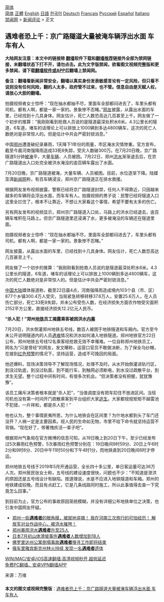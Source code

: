  <!-- 面包屑导航 --> <div class="breadcrumb"><!-- GTranslate: https://gtranslate.io/ -->  <div class="switcher notranslate">  <div class="selected">  <a href="#" onclick="return false;"> 简体</a>  </div>  <div class="option">  <a href="https://www.bannedbook.org" onclick="doGTranslate('zh-CN|zh-CN');jQuery('div.switcher div.selected a').html(jQuery(this).html());return false;" title="简体中文" class="nturl selected"> 简体</a>  <a href="https://www.bannedbook.org/zh-tw/" onclick="doGTranslate('zh-CN|zh-TW');jQuery('div.switcher div.selected a').html(jQuery(this).html());return false;" title="繁體中文" class="nturl"> 正體</a>  <a href="https://www.bannedbook.org/en/" onclick="doGTranslate('zh-CN|en');jQuery('div.switcher div.selected a').html(jQuery(this).html());return false;" title="English" class="nturl"> English</a>  <a href="https://www.bannedbook.org/ja/" onclick="doGTranslate('zh-CN|ja');jQuery('div.switcher div.selected a').html(jQuery(this).html());return false;" title="日本語" class="nturl"> 日語</a>  <a href="https://www.bannedbook.org/ko/" onclick="doGTranslate('zh-CN|ko');jQuery('div.switcher div.selected a').html(jQuery(this).html());return false;" title="한국어" class="nturl"> 한국어</a>  <a href="https://www.bannedbook.org/de/" onclick="doGTranslate('zh-CN|de');jQuery('div.switcher div.selected a').html(jQuery(this).html());return false;" title="Deutsch" class="nturl"> Deutsch</a>  <a href="https://www.bannedbook.org/fr/" onclick="doGTranslate('zh-CN|fr');jQuery('div.switcher div.selected a').html(jQuery(this).html());return false;" title="Français" class="nturl"> Français</a>  <a href="https://www.bannedbook.org/ru/" onclick="doGTranslate('zh-CN|ru');jQuery('div.switcher div.selected a').html(jQuery(this).html());return false;" title="Русский" class="nturl"> Русский</a>  <a href="https://www.bannedbook.org/es/" onclick="doGTranslate('zh-CN|es');jQuery('div.switcher div.selected a').html(jQuery(this).html());return false;" title="Español" class="nturl"> Español</a>  <a href="https://www.bannedbook.org/it/" onclick="doGTranslate('zh-CN|it');jQuery('div.switcher div.selected a').html(jQuery(this).html());return false;" title="Italiano" class="nturl"> Italiano</a>  </div>  </div>      <div class='breadcrumb-sub'><!-- Breadcrumb NavXT 6.3.0 --> <a href="https://www.bannedbook.org/" class="home">禁闻网</a> &gt; <a href="https://www.bannedbook.org/bnews/comments/" class="category">新闻评论</a> &gt; 正文</div></div><h2>遇难者恐上千：京广路隧道大量被淹车辆浮出水面 车车有人</h2> <p class="notice"><b>大陆网友注意：本文中的链接除 <a href="https://github.com/bannedbook/fanqiang" >翻墙</a>软件下载和<a href="https://github.com/killgcd/justmysocks/blob/master/README.md">翻墙推荐</a>链接外全部为禁网链接，未翻墙状态下打不开，请勿点击。此为文字版禁闻，欲看图文视频完整版和更多禁闻，请下载<a href="https://github.com/bannedbook/fanqiang">翻墙软件或APP</a>后翻墙上禁闻网。</p><p>备注：翻墙看新闻非常安全，翻墙以真实身份发表敏感言论有一定风险，但只看不说则没有任何风险，翻的人太多，政府管不过来，也不管。信息自由是天赋人权，请放心大胆的翻墙。</b></p>  <div class="entry"> <p id="summary">拍摄视频者女士惊呼：“现在抽水都抽不尽，里面车全部都闷进去了，车里头都有司机，都有人啊，都是一家一家的。景象惨不忍睹。”<a href="https://www.bannedbook.org/bnews/tag/%e7%bd%91%e5%8f%8b/" class="st_tag internal_tag" rel="tag" title="标签 网友 下的日志">网友</a>披露，从露出水面的车里，已经找到十几具身体。网友估计，死亡人数恐高达几百甚至上千。网友做了一个初步的推算：“我刚刚看到抢救人员说的是隧道最深处积水6米。4.3公里长的隧道，6车道，堵车的话理论上可以排放上1000辆到多达4800辆车，这次的死亡人数绝对是非常惊人的。但是估计中共会严密封锁消息。”</p> <p id="conimg">中国<a href="https://www.bannedbook.org/bnews/tag/%e9%83%91%e5%b7%9e/" class="st_tag internal_tag" rel="tag" title="标签 郑州 下的日志">郑州</a>遭逢破纪录暴雨，1天降下1年份的雨量，市区淹水灾情惨重。官方宣布，截至今晨河南强降雨造成33死8失踪，受灾人数破300万。在7月20日晚，京广路隧道5分钟<a href="https://www.bannedbook.org/bnews/tag/%E8%A2%AB%E6%B7%B9/" class="st_tag internal_tag" rel="tag" title="标签 被淹 下的日志">被淹</a>平，大量<a href="https://www.bannedbook.org/bnews/tag/%E8%BD%A6%E8%BE%86/" class="st_tag internal_tag" rel="tag" title="标签 车辆 下的日志">车辆</a>、人员被困。7月22日，郑州<a href="https://www.bannedbook.org/bnews/tag/%e6%b4%aa%e6%b0%b4/" class="st_tag internal_tag" rel="tag" title="标签 洪水 下的日志">洪水</a>渐渐退去后，在京广路隧道出入口处完全被洪水淹没的逾百辆车露出了水面。</p> <p>7月20日晚，京广路隧道被淹，大量车辆、人员被困。目前，水位逐渐下降。陆媒澎湃<span class='wp_keywordlink_affiliate'><a href="https://www.bannedbook.org/" title="新闻网">新闻网</a></span>称，有百车辆浸没，郑州京广路隧道正在排水救援。</p> <p>根据网友发布视频披露，警察已经将京广路隧道封禁，任何人不得靠近，只因越来越多的车辆将会浮出水面，而车车有人。拍摄视频的男子说：民警已经将隧道入口这里全拦住了，根本不让靠近，不想让大家看这个事情，希望不要有太多的伤亡。</p>  <p>另有网友发布的视频显示，郑州京广路隧道入口处，马路上的洪水已经退去，逾百辆车堆积在马路上。但京广路隧道里还浸满了水，更多被淹没的车辆还在隧道里面。</p> <p>拍摄视频者女士惊呼：“现在抽水都抽不尽，里面车全部都闷进去了，车里头都有司机，都有人啊，都是一家一家的。景象惨不忍睹。”</p> <p>网友披露，从露出水面的车里，已经找到十几具身体。网友估计，死亡人数恐高达几百甚至上千。</p> <p>网友做了一个初步的推算：“我刚刚看到抢救人员说的是隧道最深处积水6米。4.3公里长的隧道，6车道，堵车的话理论上可以排放上1000辆到多达4800辆车，这次的死亡人数绝对是非常惊人的。但是估计中共会严密封锁消息。”</p>  <p><span class='wp_keywordlink_affiliate'><a href="https://www.bannedbook.org/" title="中国" target="_blank">中国</a></span><span class='wp_keywordlink_affiliate'><a href="https://www.bannedbook.org/" title="大陆" target="_blank">大陆</a></span>媒体报道称，截至22日晨4点，河南强降雨造成境内103个县（市、区）877个乡镇300.4万人受灾，当局紧急转移转移37.6万人，安置25.6万人，在人员伤亡部分，死亡33死8失踪，并未公布受伤人数，在经济损失方面农作物受灾面积2152平方公里，直接经济损失12.2亿元人民币。</p> <p><strong>“杀人犯！”郑州<a href="https://www.bannedbook.org/bnews/tag/%e5%9c%b0%e9%93%81/" class="st_tag internal_tag" rel="tag" title="标签 地铁 下的日志">地铁</a>员工揭露乘客被困洪水<span class='wp_keywordlink_affiliate'><a href="https://www.bannedbook.org/bnews/ccpdope/" title="中共高层内幕" target="_blank">内幕</a></span></strong></p> <p>7月20日，洪水倒灌郑州地铁五号线，数百人被困于地铁隧道和车厢内。官方至今未公开说明隧道内的人员<a href="https://www.bannedbook.org/bnews/tag/%E9%81%87%E9%9A%BE/" class="st_tag internal_tag" rel="tag" title="标签 遇难 下的日志">遇难</a>情况和洪水如何涌入地铁隧道。郑州地铁官方22日公布，郑州地铁五号线12名乘客经抢救无效不幸罹难。一位自称郑州地铁员工，网名为“只是曾经”的网友，发文曝称，运营口官员不敢做决断，为了保全乌纱帽，在接到<a href="https://www.bannedbook.org/bnews/tag/%E7%BA%A2%E8%89%B2%E9%A2%84%E8%AD%A6/" class="st_tag internal_tag" rel="tag" title="标签 红色预警 下的日志">红色预警</a>的情况下，坚持运营，造成不可挽回的局面。</p> <p>他还爆料，现场决策领导不了解现场情况，处理不及时。从水开始倒灌进轨行区，到没过轨底，到没过轨面，到不能行车，到触网必须断电，到水没过疏散平台，到求生无望。整个过程中间有时间，有很多次机会。“但决策者没有把握，犹犹豫豫”。</p>  <p>该员工痛斥决策者根本就是“杀人犯”，“当值调度没有把车扣住不放进区间。当班司机也没有第一时间开门疏散乘客到平台组织大家<span class='wp_keywordlink'><a href="https://www.bannedbook.org/forum5/topic38.html" title="劫难逃生有秘诀" target="_blank">逃生</a></span>。大家都规规矩矩不越雷池不犯错，一片祥和，都是杀人犯！”</p> <p>他也认为，整个事情匪夷所思，为什么地铁会在区间里？为什地水都到头了车门还没开？人祸一定是主要因素。视人民的生命如无物，市里不给下命令就坚持运营不背锅。“现在好了，带著愧疚活一辈子吧”。</p> <p>根据郑州气象局在官方微博的信息可知，从19日晚上到20日下午，至少已经发布过5次暴雨红色预警，5次暴雨红色预警分别在：19日晚间9时59分、20日上午6时2分和9时8分、20日中午11时50分和下午4时1分，而地铁直到20日晚间6时才停运。</p> <p>郑州地铁五号线于2019年5月开通运营，全长四十多公里，单日客运量可达36万人次。郑州居民张女士称，五号线的建设速度很快，问题也不少：“不知道是泄洪的原因还是五号线设计有缺陷。按道理说，水是不应进入地铁隧道和车厢。郑州的地铁建成较晚。而且有点赶工，它是几条线路同时施工，所以此事值得去查一下究竟怎么回事。”</p>  <p>到目前为止，官方公布的事故原因笼统模糊，并没有详细公布地铁单位之决策，也引发中国网友怀疑。</p> <ul class='op-related-articles' title='相关阅读'> <li><a href='https://www.bannedbook.org/bnews/bannedvideo/20210722/1591626.html' target='_blank'>郑州一些<b>遇难者</b>的眼角膜，被就地盗摘！    我在河南三次旅行的可怕经历！    解放军对台作战中心，被洪水摧垮！</a></li> <li><a href='https://www.bannedbook.org/bnews/headline/20210721/1591530.html' target='_blank'>郑州暴雨洪水<b>遇难者</b>升至25人</a></li> <li><a href='https://www.bannedbook.org/bnews/baitai/20210719/1589843.html' target='_blank'>日本7月初山体滑坡事件<b>遇难者</b>人数增加到18人</a></li> <li><a href='https://www.bannedbook.org/bnews/worldnews/usa/20210716/1588102.html' target='_blank'>佛罗里达州公寓倒塌事故<b>遇难者</b>搜寻工作即将结束</a></li> <li><a href='https://www.bannedbook.org/bnews/baitai/20210711/1584766.html' target='_blank'>俄车里雅宾斯克州林火持续 发现一名<b>遇难者</b>遗体</a></li> </ul> <p class="texttj"> <a href="https://github.com/bannedbook/fanqiang/wiki/V2ray%E6%9C%BA%E5%9C%BA" target="_blank">WIN/MAC/安卓/iOS高速翻墙:高清视频秒开,超低延迟</a><br/> <a href="https://github.com/bannedbook/fanqiang/wiki/%E7%A6%81%E9%97%BB%E7%BD%91%E5%AE%89%E5%8D%93%E7%BF%BB%E5%A2%99%E6%96%B0%E9%97%BBAPP" target="_blank">免费PC翻墙、安卓VPN翻墙APP</a></p><p> 来源：万维 </p><a name='sharetosocial'></a>  <div style="margin-bottom:5px;padding-bottom:5px;clear:both"> <div id="archive-pix-1" class="banner-ads"> <!-- AuctionX Display platform tag START --> <div id="26318x728x90x621x_ADSLOT2" clicktrack="%%CLICK_URL_ESC%%"></div> <!-- AuctionX Display platform tag END --> </div> <div id="archive-pix-2" class="banner-ads"> <!-- AuctionX Display platform tag START --> <div id="26315x300x250x621x_ADSLOT2" clicktrack="%%CLICK_URL_ESC%%"></div> <!-- AuctionX Display platform tag END --> </div> </div>  <div id="archive-pix-1" class="banner-ads"> <!-- AuctionX Display platform tag START --> <div id="26318x728x90x621x_ADSLOT3" clicktrack="%%CLICK_URL_ESC%%"></div> <!-- AuctionX Display platform tag END --> </div> <div><b>本文的图文或视频完整版</b>：<a href='https://www.bannedbook.org/bnews/comments/20210723/1592576.html'>遇难者恐上千：京广路隧道大量被淹车辆浮出水面 车车有人</a></div>  </div><!--END ENTRY--> 